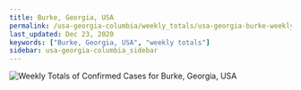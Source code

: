```yaml
---
title: Burke, Georgia, USA
permalink: /usa-georgia-columbia/weekly_totals/usa-georgia-burke-weekly_totals.html
last_updated: Dec 23, 2020
keywords: ["Burke, Georgia, USA", "weekly totals"]
sidebar: usa-georgia-columbia_sidebar
---
```


![Weekly Totals of Confirmed Cases for Burke, Georgia, USA](/covid_tracker/images/graphs/usa-georgia-burke-weekly_totals_graph.png)
